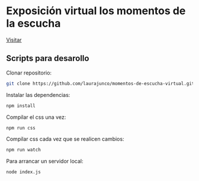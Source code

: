 # Exposición virtual los momentos de la escucha

[Visitar](http://laurajunco.me/times-to-listen/public/)
## Scripts para desarollo

Clonar repositorio:
```bash
git clone https://github.com/laurajunco/momentos-de-escucha-virtual.git
```

Instalar las dependencias:
```bash
npm install
```

Compilar el css una vez:
```bash
npm run css
```

Compilar css cada vez que se realicen cambios:
```bash
npm run watch
```

Para arrancar un servidor local:
```bash
node index.js
```
